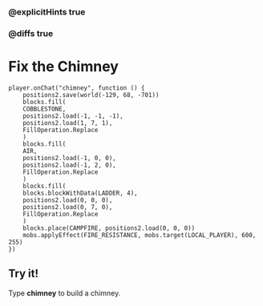 ### @explicitHints true

### @diffs true

# Fix the Chimney

```template
player.onChat("chimney", function () {
    positions2.save(world(-129, 68, -701))
    blocks.fill(
    COBBLESTONE,
    positions2.load(-1, -1, -1),
    positions2.load(1, 7, 1),
    FillOperation.Replace
    )
    blocks.fill(
    AIR,
    positions2.load(-1, 0, 0),
    positions2.load(-1, 2, 0),
    FillOperation.Replace
    )
    blocks.fill(
    blocks.blockWithData(LADDER, 4),
    positions2.load(0, 0, 0),
    positions2.load(0, 7, 0),
    FillOperation.Replace
    )
    blocks.place(CAMPFIRE, positions2.load(0, 0, 0))
    mobs.applyEffect(FIRE_RESISTANCE, mobs.target(LOCAL_PLAYER), 600, 255)
})
```

## Try it!

Type **chimney** to build a chimney.
